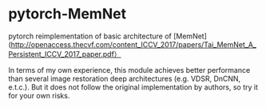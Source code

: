 # pytorch-MemNet
pytorch reimplementation of basic architecture of [MemNet](http://openaccess.thecvf.com/content_ICCV_2017/papers/Tai_MemNet_A_Persistent_ICCV_2017_paper.pdf）

In terms of my own experience, this module achieves better performance than several image restoration deep architectures (e.g. VDSR, DnCNN, e.t.c.). But it does not follow the original implementation by authors, so try it for your own risks. 
